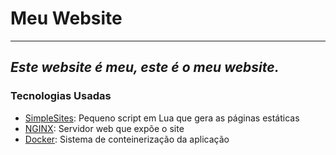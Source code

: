 # Meu Website
---
## *Este website é meu, este é o meu website.*

### Tecnologias Usadas
- [SimpleSites](https://github.com/therainingmonkey/SimpleSites): Pequeno script em Lua que gera as páginas estáticas
- [NGINX](https://www.nginx.com/): Servidor web que expõe o site
- [Docker](https://www.docker.com/): Sistema de conteinerização da aplicação


